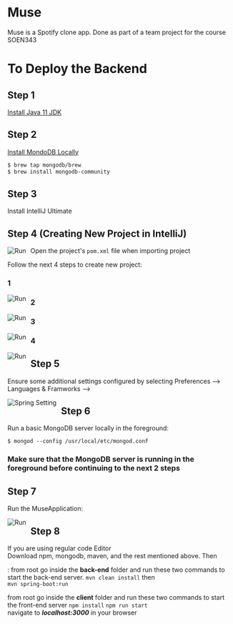 # Muse 
Muse is a Spotify clone app. Done as part of a team project for the course SOEN343

# To Deploy the Backend

## Step 1
[Install Java 11 JDK](https://www.oracle.com/technetwork/java/javase/downloads/jdk11-downloads-5066655.html)


## Step 2
[Install MondoDB Locally](https://github.com/mongodb/homebrew-brew)
```bash
$ brew tap mongodb/brew
$ brew install mongodb-community
```

## Step 3
Install IntelliJ Ultimate

## Step 4 (Creating New Project in IntelliJ)

Open the project's `pom.xml` file when importing project
<img src="https://i.imgur.com/AZ1YeSV.png"
alt="Run"
style="float: left; margin-right: 10px;" />


Follow the next 4 steps  to create new project:
### 1
<img src="https://i.imgur.com/LAV5pJL.png"
alt="Run"
style="float: left; margin-right: 10px;" />

### 2
<img src="https://i.imgur.com/rOmjSjM.png"
alt="Run"
style="float: left; margin-right: 10px;" />

### 3
<img src="https://i.imgur.com/lHGve9c.png"
alt="Run"
style="float: left; margin-right: 10px;" />

### 4
<img src="https://i.imgur.com/mIuVZoh.png"
alt="Run"
style="float: left; margin-right: 10px;" />


## Step 5
Ensure some additional settings configured by selecting Preferences --> Languages & Framworks --> 

<img src="https://i.imgur.com/g6Hr8Sa.png"
alt="Spring Setting"
style="float: left; margin-right: 10px;" />

## Step 6
Run a basic MongoDB server locally in the foreground:
```
$ mongod --config /usr/local/etc/mongod.conf
```

###  Make sure that the MongoDB server is running in the foreground before continuing to the next 2 steps

## Step 7
Run the MuseApplication:

<img src="https://i.imgur.com/JYJkYZz.png"
alt="Run"
style="float: left; margin-right: 10px;" />

## Step 8
If you are using regular code Editor  
Download npm, mongodb, maven, and the rest mentioned above. Then  

:
from root go inside the **back-end** folder and run these two commands to start the back-end server.
```mvn clean install``` then  
```mvn spring-boot:run```

from root go inside the **client** folder and run these two commands to start the front-end server
```npm install```
```npm run start```  
navigate to ***localhost:3000*** in your browser


